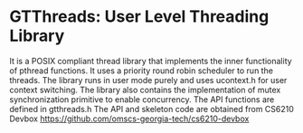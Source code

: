 # GTThreads: User Level Threading Library
It is a POSIX compliant thread library that implements the inner functionality of pthread functions.
It uses a priority round robin scheduler to run the threads.
The library runs in user mode purely and uses ucontext.h for user context switching.
The library also contains the implementation of mutex synchronization primitive to enable concurrency.
The API functions are defined in gtthreads.h
The API and skeleton code are obtained from CS6210 Devbox https://github.com/omscs-georgia-tech/cs6210-devbox

